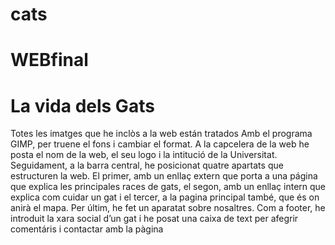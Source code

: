 # cats
# WEBfinal
<!DOCTYPE html>
<html>
<body>
	<h1> La vida dels Gats</h1>
	<p>Totes les imatges que he inclòs a la web están tratados Amb el programa GIMP, per truene el fons i cambiar el format. 
    A la capcelera de la web he posta el nom de la web, el seu logo i la intitució de la 
Universitat. Seguidament, a la barra central, he posicionat quatre apartats que estructuren 
la web. El primer, amb un enllaç extern que porta a una página que explica les principales 
races de gats, el segon, amb un enllaç intern que explica com cuidar un gat i el tercer, a la 
pagina principal també, que és on anirà el mapa. Per últim, he fet un aparatat sobre 
nosaltres. Com a footer, he introduit la xara social d’un gat i he posat una caixa de text per 
afegrir comentáris i contactar amb la pàgina</p>
</body>
